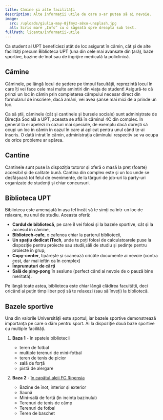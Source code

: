 ```yaml
---
title: Cămine și alte facilități
description: Alte informații utile de care s-ar putea să ai nevoie.
image:
  src: /uploads/giulia-may-8jfmyz-a8xo-unsplash.jpg
  alt: Scris mare „Info” cu o săgeată spre dreapta sub text.
fullPath: licenta/informatii-utile
---
```

Ca student al UPT beneficiezi atât de loc asigurat în cămin, cât și de alte facilități precum Biblioteca UPT (una din cele mai avansate din țară), baze sportive, bazine de înot sau de îngrijire medicală la policlinică.

## Cămine

Căminele, pe lângă locul de ședere pe timpul facultății, reprezintă locul în care îți vei face cele mai multe amintiri din viața de student! Asigură-te că prinzi un loc în cămin prin completarea câmpului necesar direct din formularul de înscriere, dacă amâni, vei avea șanse mai mici de a prinde un loc.

<Fig src="/uploads/camine.png" alt="Clădiri portocalii cu galben în stânga și dreapta iar în mijloc un trotuar, înconjurat de vegetație." caption="O parte din căminele din Complexul Studențesc"></Fig>

Ca să știi, căminele (cât și cantinele și bursele sociale) sunt administrate de Direcția Socială a UPT, aceasta se află în căminul 4C din complex. În general la ei apelezi în cazuri mai speciale, de exemplu dacă dorești să ocupi un loc în cămin în cazul în care ai aplicat pentru unul când te-ai înscris. O dată intrat în cămin, administrația căminului respectiv se va ocupa de orice probleme ar apărea.

<Attachment label="Lista de cămine" external="https://www.upt.ro/Upt-Timisoara_camine-studenti_94_ro.html"></Attachment>

<Attachment label="Direcția Socială - Contact" external="http://www.upt.ro/Informatii_UPT_539_ro.html"></Attachment>

## Cantine

Cantinele sunt puse la dispoziția tutoror și oferă o masă la preț (foarte) accesibil și de calitate bună. Cantina din complex este și un loc unde se desfășoară tot felul de evenimente, de la târguri de job-uri la party-uri organizate de studenți și chiar concursuri.

<Fig src="/uploads/cantina.jpg" alt="Clădire din sticlă pe care este scris „Restaurant Universitar Politehnica”." caption="Cantina UPT din Complex"></Fig>

<Attachment label="Facebook Restaurant Universitar Politehnica" external="https://www.facebook.com/RestaurantUniversitarPolitehnicaTimisoara/"></Attachment>

<Attachment label="Lista cantinelor" external="https://www.upt.ro/Upt-Timisoara_cantine-universitare_93_ro.html"></Attachment>

<Fig src="/uploads/biblioteca.jpg" alt="Clădire de sticlă cu accente portocalii, scări la intrare și asfalt, în dreapta iarbă și un copac." caption="Biblioteca UPT în prim plan, în dreapta se vede clădirea Electro"></Fig>

## Biblioteca UPT

Biblioteca este amenajată în așa fel încât să te simți ca într-un loc de relaxare, nu unul de studiu. Aceasta oferă:

* **Cardul de bibliotecă**, pe care îl vei folosi și la bazele sportive, cât și la accesul în cămine,
* **Bibliotech-cafe**, o cafenea chiar la parterul bibliotecii,
* **Un spațiu dedicat iTech**, unde te poți folosi de calculatoarele puse la dispoziție pentru proiecte sau studii,săli de studiu și ședințe pentru proiecte în grup,
* **Copy-center**, tipărește și scanează oricâte documente ai nevoie (contra cost, dar mai ieftin ca în complex)
* **Împrumuturi de cărți**
* **Sală de ping-pong** în sesiune (perfect când ai nevoie de o pauză bine meritată).

Pe lângă toate astea, biblioteca este chiar lângă clădirea facultății, deci oricând ai puțin timp liber poți să te relaxezi (sau să înveți) la bibliotecă.

<Attachment label="Website Biblioteca UPT" external="https://library.upt.ro/"></Attachment>

<Attachment label="Facebook Biblioteca UPT" external="https://www.facebook.com/UPTLibrary/"></Attachment>

## Bazele sportive

Una din valorile Universității este sportul, iar bazele sportive demonstrează importanța pe care o dăm pentru sport. Ai la dispoziție două baze sportive cu multiple facilități.

1. **Baza 1** - în spatele bibliotecii

   * teren de fotbal
   * multiple terenuri de mini-fotbal
   * teren de tenis de picior
   * sală de forță
   * pistă de alergare
2. **Baza 2** - [în capătul aleii FC Ripensia](https://goo.gl/maps/eH65a3gKELkizmeY8)

   * Bazine de înot, interior și exterior
   * Saună
   * Mini-sală de forță (în incinta bazinului)
   * Terenuri de tenis de câmp
   * Terenuri de fotbal
   * Teren de baschet

<Fig src="/uploads/bazin.png" alt="Un bazin de înot interior" caption="Bazinul de înot din interior"></Fig>

<Fig src="/uploads/baze-sportive.jpg" alt="Colaj de imagini. 1 - teren de fotbal și pistă de alergare, 2 - bazin interior de înot, 3 - sală de forță, 4 - terenuri de tenis de câmp" caption="Facilități ale bazelor sportive (stânga Baza 1, dreapta Baza 2)"></Fig>

<Attachment label="Mai multe detalii și proceduri de programare" external="https://www.upt.ro/Upt-Timisoara_baze-sportive-_92_ro.html"></Attachment>